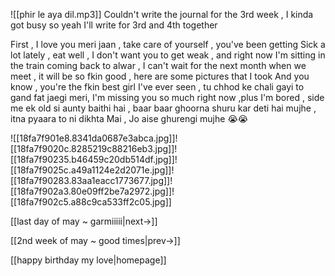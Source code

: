 ![[phir le aya dil.mp3]]
Couldn't write the journal for the 3rd week , I kinda got busy so yeah I'll write for 3rd and 4th together

First , I love you meri jaan , take care of yourself , you've been getting Sick a lot lately , eat well , I don't want you to get weak , and right now I'm sitting in the train coming back to alwar , I can't wait for the next month when we meet , it will be so fkin good , here are some pictures that I took
And you know , you're the fkin best girl I've ever seen , tu chhod ke chali gayi to gand fat jaegi meri, I'm missing you so much right now ,plus I'm bored , side me ek old si aunty baithi hai , baar baar ghoorna shuru kar deti hai mujhe , itna pyaara to ni dikhta Mai , Jo aise ghurengi mujhe 😭😭

![[18fa7f901e8.8341da0687e3abca.jpg]]![[18fa7f9020c.8285219c88216eb3.jpg]]![[18fa7f90235.b46459c20db514df.jpg]]![[18fa7f9025c.a49a1124e2d2071e.jpg]]![[18fa7f90283.83aa1eacc1773677.jpg]]![[18fa7f902a3.80e09ff2be7a2972.jpg]]![[18fa7f902c5.a88c9ca533ff2c05.jpg]]

[[last day of may ~ garmiiiii|next->]]

[[2nd week of may ~ good times|prev->]]

[[happy birthday my love|homepage]]
